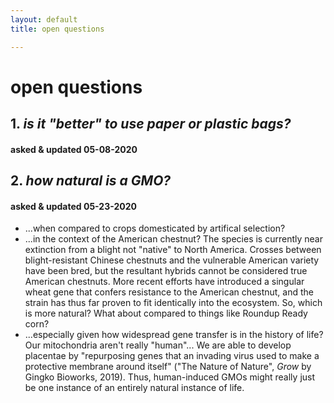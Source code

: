 ```yaml
---
layout: default
title: open questions

---
```


# open questions

## 1. _is it "better" to use paper or plastic bags?_
#### asked & updated 05-08-2020

## 2. _how natural is a GMO?_
#### asked & updated 05-23-2020
* ...when compared to crops domesticated by artifical selection?
* ...in the context of the American chestnut? The species is currently near extinction from a blight not "native" to North America. Crosses between blight-resistant Chinese chestnuts and the vulnerable American variety have been bred, but the resultant hybrids cannot be considered true American chestnuts. More recent efforts have introduced a singular wheat gene that confers resistance to the American chestnut, and the strain has thus far proven to fit identically into the ecosystem.  So, which is more natural? What about compared to things like Roundup Ready corn?
* ...especially given how widespread gene transfer is in the history of life? Our mitochondria aren't really "human"... We are able to develop placentae by "repurposing genes that an invading virus used to make a protective membrane around itself" ("The Nature of Nature", _Grow_ by Gingko Bioworks, 2019). Thus, human-induced GMOs might really just be one instance of an entirely natural instance of life.

